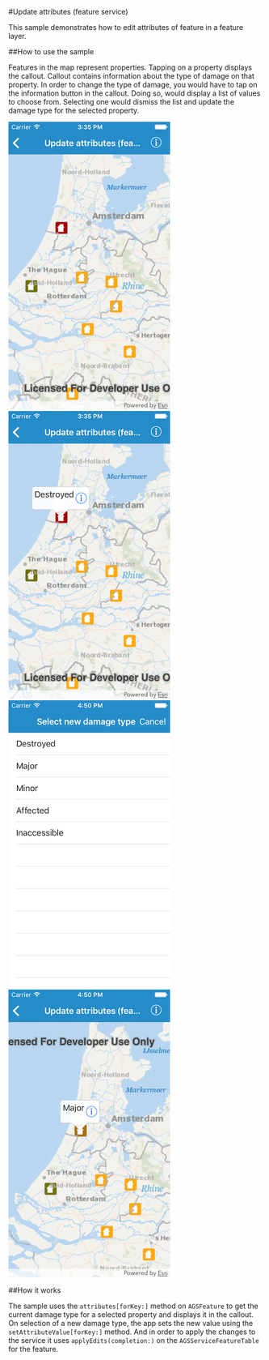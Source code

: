 #Update attributes (feature service)

This sample demonstrates how to edit attributes of feature in a feature layer.

##How to use the sample

Features in the map represent properties. Tapping on a property displays the callout. Callout contains information about the type of damage on that property. In order to change the type of damage, you would have to tap on the information button in the callout. Doing so, would display a list of values to choose from. Selecting one would dismiss the list and update the damage type for the selected property.

![](image1.png)
![](image2.png)
![](image3.png)
![](image4.png)

##How it works

The sample uses the `attributes[forKey:]` method on `AGSFeature` to get the current damage type for a selected property and displays it in the callout. On selection of a new damage type, the app sets the new value using the `setAttributeValue[forKey:]` method. And in order to apply the changes to the service it uses `applyEdits(completion:)` on the `AGSServiceFeatureTable` for the feature.

